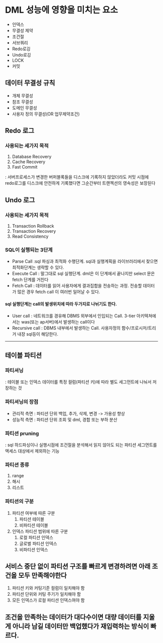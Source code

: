 # DML 성능에 영향을 미치는 요소
- 인덱스
- 무결성 제약
- 조건절
- 서브쿼리
- Redo로깅
- Undo로깅
- LOCK
- 커밋

## 데이터 무결성 규칙
- 개체 무결성
- 참조 무결성
- 도메인 무결성
- 사용자 정의 무결성(OR 업무제약조건)

## Redo 로그
### 사용되는 세가지 목적
1. Database Recovery
2. Cache Recovery
3. Fast Commit

: 서버프로세스가 변경한 버퍼블록들을 디스크에 기록하지 않았더라도 커밋 시점에 redo로그를 디스크에 안전하게 기록했다면 그순간부터 트랜젝션의 영속성은 보장된다

## Undo 로그
### 사용되는 세가지 목적
1. Transaction Rollback
2. Transaction Recovery
3. Read Consistency

### SQL이 실행되는 3단계
- Parse Call :sql 파싱과 최적화 수행단계. sql과 실행계획을 라이브러리에서 찾으면 최적화단계는 생략할 수 있다.
- Execute Call : 말그대로 sql 실행단계. dml은 이 단계에서 끝나지만 select 문은 fetch 단계를 거친다
- Fetch Call : 데이터를 읽어 사용자에게 결과집합을 전송하는 과정. 전송할 데이터가 많은 경우 fetch call 이 여러번 일어날 수 있다.

#### sql 실행단계는 call의 발생위치에 따라 두가지로 나뉘기도 한다.

- User call : 네트워크를 경유해 DBMS 외부에서 인입되는 Call. 3-tier 아키텍쳐에서는 was(또는 ap서버)에서 발생하는 call이다
- Recursive call : DBMS 내부에서 발생하는 Call. 사용자정의 함수/프로시저/트리거 내장 sql등이 해당한다.

-----
## 테이블 파티션

### 파티셔닝
: 테이블 또는 인덱스 데이터를 특정 컬럼(파티션 키)에 따라 별도 세그먼트에 나눠서 저장하는 것

### 파티셔닝의 장점
- 관리적 측면 : 파티션 단위 백업, 추가, 삭제, 변경 -> 가용성 향상
- 성능적 측면 : 파티션 단위 조회 및 dml, 경합 또는 부하 분산

### 파티션 pruning
: sql 하드파싱이나 실행시점에 조건절을 분석해서 읽지 않아도 되는 파티션 세그먼트를 액세스 대상에서 제외하는 기능

### 파티션 종류
1. range
2. 해시
3. 리스트

### 파티션의 구분
1. 파티션 여부에 따른 구분
   1. 파티션 테이블
   2. 비파티션 테이블
2. 인덱스 파티션 범위에 따른 구분
   1. 로컬 파티션 인덱스
   2. 글로벌 파티션 인덱스
   3. 비파티션 인덱스

## 서비스 중단 없이 파티션 구조를 빠르게 변경하려면 아래 조건을 모두 만족해야한다
1. 파티션 키와 커팅기준 컬럼이 일치해야 함 
2. 파티션 단위와 커팅 주기가 일치해야 함
3. 모든 인덱스가 로컬 파티션 인덱스여야 함

## 조건을 만족하는 데이터가 대다수이면 대량 데이터를 지울 게 아니라 남길 데이터만 백업했다가 재입력하는 방식이 빠르다.
